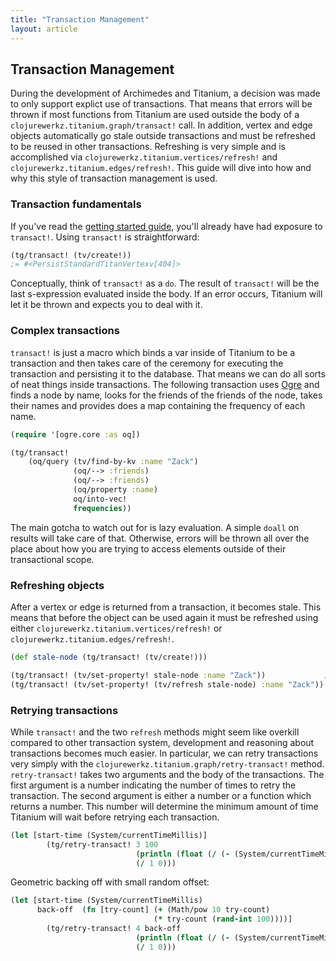 ```yaml
--- 
title: "Transaction Management" 
layout: article 
---
```


## Transaction Management

During the development of Archimedes and Titanium, a decision was made
to only support explict use of transactions. That means that errors
will be thrown if most functions from Titanium are used outside the
body of a `clojurewerkz.titanium.graph/transact!` call. In addition,
vertex and edge objects automatically go stale outside transactions
and must be refreshed to be reused in other transactions. Refreshing
is very simple and is accomplished via
`clojurewerkz.titanium.vertices/refresh!` and
`clojurewerkz.titanium.edges/refresh!`. This guide will dive into how
and why this style of transaction management is used.

### Transaction fundamentals 
If you've read the
[getting started guide](articles/getting_started.html), you'll already
have had exposure to `transact!`. Using `transact!` is
straightforward:

```clojure
(tg/transact! (tv/create!)) 
;= #<PersistStandardTitanVertexv[404]> 
``` 

Conceptually, think of `transact!` as a `do`. The result of
`transact!` will be the last s-expression evaluated inside the body.
If an error occurs, Titanium will let it be thrown and expects you to
deal with it.

### Complex transactions 

`transact!` is just a macro which binds a var inside of Titanium to be
a transaction and then takes care of the ceremony for executing the
transaction and persisting it to the database. That means we can do
all sorts of neat things inside transactions. The following
transaction uses [Ogre](/articles/ogre.html) and finds a node by name, looks for the
friends of the friends of the node, takes their names and provides does a
map containing the frequency of each name. 

``` clojure
(require '[ogre.core :as oq])

(tg/transact! 
    (oq/query (tv/find-by-kv :name "Zack")
              (oq/--> :friends)
              (oq/--> :friends)
              (oq/property :name)
              oq/into-vec!
              frequencies))
```

The main gotcha to watch out for is lazy evaluation. A simple `doall`
on results will take care of that. Otherwise, errors will be thrown
all over the place about how you are trying to access elements outside
of their transactional scope.

### Refreshing objects
    
After a vertex or edge is returned from a transaction, it becomes
stale. This means that before the object can be used again it must be
refreshed using either `clojurewerkz.titanium.vertices/refresh!` or
`clojurewerkz.titanium.edges/refresh!`.

``` clojure
(def stale-node (tg/transact! (tv/create!)))

(tg/transact! (tv/set-property! stale-node :name "Zack"))             ;; Shouldn't work!
(tg/transact! (tv/set-property! (tv/refresh stale-node) :name "Zack")) ;; Should work!
```

### Retrying transactions

While `transact!` and the two `refresh` methods might seem like
overkill compared to other transaction system, development and
reasoning about transactions becomes much easier. In particular, we
can retry transactions very simply with the
`clojurewerkz.titanium.graph/retry-transact!` method.
`retry-transact!` takes two arguments and the body of the
transactions. The first argument is a number indicating the number of
times to retry the transaction. The second argument is either a number
or a function which returns a number. This number will determine the
minimum amount of time Titanium will wait before retrying each transaction. 

``` clojure
(let [start-time (System/currentTimeMillis)]
        (tg/retry-transact! 3 100 
                            (println (float (/ (- (System/currentTimeMillis) start-time) 1000)))
                            (/ 1 0)))
```

Geometric backing off with small random offset:

``` clojure
(let [start-time (System/currentTimeMillis)
      back-off  (fn [try-count] (+ (Math/pow 10 try-count) 
                                (* try-count (rand-int 100))))]
        (tg/retry-transact! 4 back-off
                            (println (float (/ (- (System/currentTimeMillis) start-time) 1000)))
                            (/ 1 0)))
```
